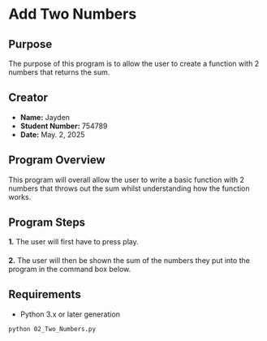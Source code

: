 # Add Two Numbers

## Purpose
The purpose of this program is to allow the user to create a function with 2 numbers that returns the sum.

## Creator
- **Name:** Jayden
- **Student Number:** 754789
- **Date:** May. 2, 2025

## Program Overview
This program will overall allow the user to write a basic function with 2 numbers that throws out the sum whilst understanding how the function works.

## Program Steps
**1.** The user will first have to press play.
####
**2.** The user will then be shown the sum of the numbers they put into the program in the command box below.

## Requirements
- Python 3.x or later generation


```bash
python 02_Two_Numbers.py